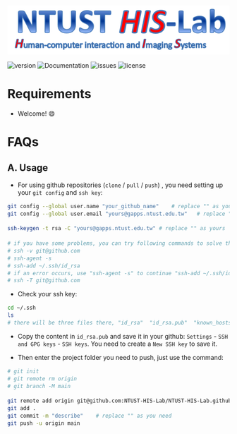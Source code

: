 ![](./imgs/hislab-top.png)

![version](https://img.shields.io/static/v1?label=version&message=v0.1&color=<COLOR>) ![Documentation](https://img.shields.io/badge/documentation-yes-brightgreen) ![issues](https://img.shields.io/github/issues/NTUST-HIS-Lab/NTUST-HIS-Lab.github.io) ![license](https://img.shields.io/github/license/NTUST-HIS-Lab/NTUST-HIS-Lab.github.io)

# Requirements

- Welcome! :smile:






# FAQs

## A. Usage 

* For using github repositories (`clone` / `pull` / `push`) , 
  you need setting up your `git config` and `ssh key`:

```bash
git config --global user.name "your_github_name"	# replace "" as yours
git config --global user.email "yours@gapps.ntust.edu.tw"	# replace "" as yours

ssh-keygen -t rsa -C "yours@gapps.ntust.edu.tw"	# replace "" as yours

# if you have some problems, you can try following commands to solve them.
# ssh -v git@github.com
# ssh-agent -s
# ssh-add ~/.ssh/id_rsa
# if an error occurs, use "ssh-agent -s" to continue "ssh-add ~/.ssh/id_rsa"
# ssh -T git@github.com
```

* Check your ssh key:

```bash
cd ~/.ssh
ls
# there will be three files there, "id_rsa"  "id_rsa.pub"  "known_hosts"
```

* Copy the content in `id_rsa.pub` and save it in your github: `Settings` - `SSH and GPG keys` - `SSH keys`. 
  You need to create a `New SSH key` to save it.

* Then enter the project folder you need to push, just use the command:

```bash
# git init
# git remote rm origin
# git branch -M main

git remote add origin git@github.com:NTUST-HIS-Lab/NTUST-HIS-Lab.github.io.git
git add .
git commit -m "describe"	# replace "" as you need
git push -u origin main
```

